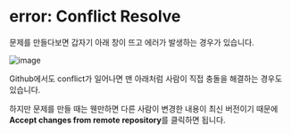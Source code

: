 # error: Conflict Resolve

문제를 만들다보면 갑자기 아래 창이 뜨고 에러가 발생하는 경우가 있습니다.

![image](https://user-images.githubusercontent.com/79046106/189567872-e798187d-ebbe-49ed-9ca8-85dc0cb1d693.png)

Github에서도 conflict가 일어나면 맨 아래처럼 사람이 직접 충돌을 해결하는 경우도 있습니다.  

하지만 문제를 만들 때는 웬만하면 다른 사람이 변경한 내용이 최신 버전이기 때문에 **Accept changes from remote repository**를 클릭하면 됩니다.
